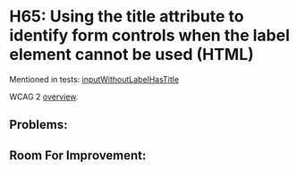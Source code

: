
# H65: Using the title attribute to identify form controls when the label element cannot be used (HTML)

Mentioned in tests: [inputWithoutLabelHasTitle](https://github.com/quailjs/quail/blob/2.2.15/src/js/custom/inputWithoutLabelHasTitle.js)

WCAG 2 [overview](http://www.w3.org/TR/2015/NOTE-WCAG20-TECHS-20150226/H65).

## Problems:

## Room For Improvement:


